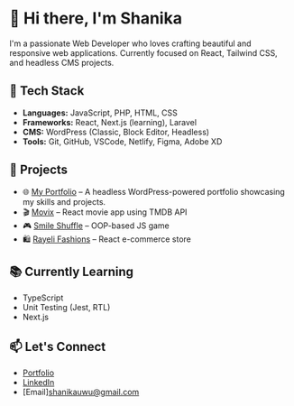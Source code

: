 
# 👋 Hi there, I'm Shanika

I'm a passionate Web Developer who loves crafting beautiful and responsive web applications. Currently focused on React, Tailwind CSS, and headless CMS projects.

## 🔧 Tech Stack

- **Languages:** JavaScript, PHP, HTML, CSS
- **Frameworks:** React, Next.js (learning), Laravel
- **CMS:** WordPress (Classic, Block Editor, Headless)
- **Tools:** Git, GitHub, VSCode, Netlify, Figma, Adobe XD

## 🚀 Projects
- 🌐 [My Portfolio](https://shanikacode.in/) – A headless WordPress-powered portfolio showcasing my skills and projects.
- 🎬 [Movix](https://github.com/shanikauwu1/movix) – React movie app using TMDB API
- 🎮 [Smile Shuffle](https://github.com/shanikauwu1/smile-shuffle) – OOP-based JS game
- 🛍️ [Rayeli Fashions](https://github.com/shanikauwu1/rayeli-fashions) – React e-commerce store

## 📚 Currently Learning
- TypeScript
- Unit Testing (Jest, RTL)
- Next.js

## 📫 Let's Connect
- [Portfolio](https://shanikacode.in/)
- [LinkedIn](https://www.linkedin.com/in/shanikajayawardane/)
- [Email]shanikauwu@gmail.com
